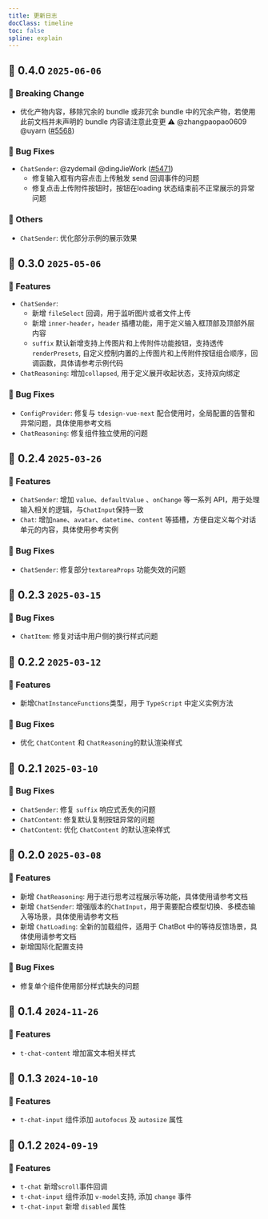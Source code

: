 ```yaml
---
title: 更新日志
docClass: timeline
toc: false
spline: explain
---
```


## 🌈 0.4.0 `2025-06-06` 
### 🚨 Breaking Change
- 优化产物内容，移除冗余的 bundle 或非冗余 bundle 中的冗余产物，若使用此前文档并未声明的 bundle 内容请注意此变更 ⚠️ @zhangpaopao0609 @uyarn ([#5568](https://github.com/Tencent/tdesign-vue-next/pull/5568))

### 🐞 Bug Fixes

- `ChatSender`: @zydemail  @dingJieWork ([#5471](https://github.com/Tencent/tdesign-vue-next/pull/5471))
   - 修复输入框有内容点击上传触发 send 回调事件的问题 
   - 修复点击上传附件按钮时，按钮在loading 状态结束前不正常展示的异常问题

###  🚧 Others

- `ChatSender`: 优化部分示例的展示效果


## 🌈 0.3.0 `2025-05-06`

### 🚀 Features

- `ChatSender`:
  - 新增 `fileSelect` 回调，用于监听图片或者文件上传
  - 新增 `inner-header`，`header` 插槽功能，用于定义输入框顶部及顶部外层内容
  - `suffix` 默认新增支持上传图片和上传附件功能按钮，支持透传 `renderPresets`, 自定义控制内置的上传图片和上传附件按钮组合顺序，回调函数，具体请参考示例代码
- `ChatReasoning`: 增加`collapsed`, 用于定义展开收起状态，支持双向绑定

### 🐞 Bug Fixes

- `ConfigProvider`: 修复与 `tdesign-vue-next` 配合使用时，全局配置的告警和异常问题，具体使用参考文档
- `ChatReasoning`: 修复组件独立使用的问题

## 🌈 0.2.4 `2025-03-26`

### 🚀 Features

- `ChatSender`: 增加 `value`、`defaultValue` 、`onChange` 等一系列 API，用于处理输入相关的逻辑，与`ChatInput`保持一致
- `Chat`: 增加`name`、`avatar`、`datetime`、`content` 等插槽，方便自定义每个对话单元的内容，具体使用参考实例

### 🐞 Bug Fixes

- `ChatSender`: 修复部分`textareaProps` 功能失效的问题

## 🌈 0.2.3 `2025-03-15`

### 🐞 Bug Fixes

- `ChatItem`: 修复对话中用户侧的换行样式问题

## 🌈 0.2.2 `2025-03-12`

### 🚀 Features

- 新增`ChatInstanceFunctions`类型，用于 `TypeScript` 中定义实例方法

### 🐞 Bug Fixes

- 优化 `ChatContent` 和 `ChatReasoning`的默认渲染样式

## 🌈 0.2.1 `2025-03-10`

### 🐞 Bug Fixes

- `ChatSender`: 修复 `suffix` 响应式丢失的问题
- `ChatContent`: 修复默认复制按钮异常的问题
- `ChatContent`: 优化 `ChatContent` 的默认渲染样式

## 🌈 0.2.0 `2025-03-08`

### 🚀 Features

- 新增 `ChatReasoning`: 用于进行思考过程展示等功能，具体使用请参考文档
- 新增 `ChatSender`: 增强版本的`ChatInput`，用于需要配合模型切换、多模态输入等场景，具体使用请参考文档
- 新增 `ChatLoading`: 全新的加载组件，适用于 ChatBot 中的等待反馈场景，具体使用请参考文档
- 新增国际化配置支持

### 🐞 Bug Fixes

- 修复单个组件使用部分样式缺失的问题

## 🌈 0.1.4 `2024-11-26`

### 🚀 Features

- `t-chat-content` 增加富文本相关样式

## 🌈 0.1.3 `2024-10-10`

### 🚀 Features

- `t-chat-input` 组件添加 `autofocus` 及 `autosize` 属性

## 🌈 0.1.2 `2024-09-19`

### 🚀 Features

- `t-chat` 新增`scroll`事件回调
- `t-chat-input` 组件添加 `v-model`支持, 添加 `change` 事件
- `t-chat-input` 新增 `disabled` 属性
